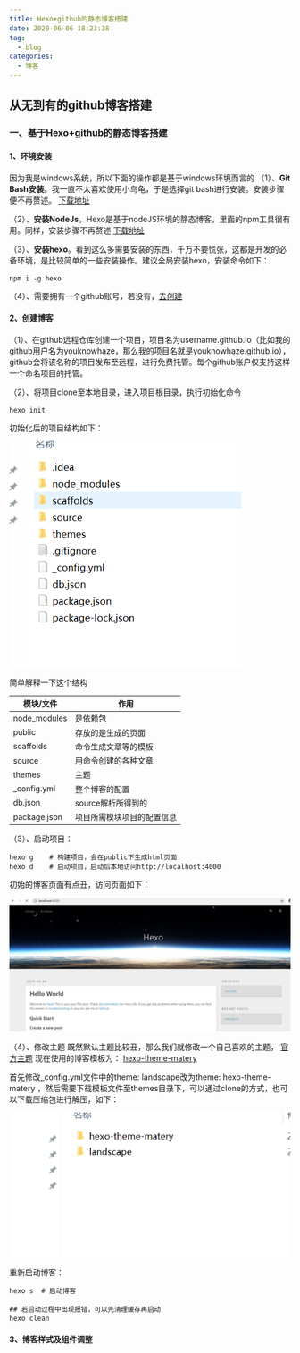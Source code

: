 ```yaml
---
title: Hexo+github的静态博客搭建
date: 2020-06-06 18:23:38
tag:
  - blog
categories:
  - 博客
---
```


## 从无到有的github博客搭建

### 一、基于Hexo+github的静态博客搭建

#### 1、环境安装
  因为我是windows系统，所以下面的操作都是基于windows环境而言的
  （1）、**Git Bash安装**。我一直不太喜欢使用小乌龟，于是选择git bash进行安装。安装步骤便不再赘述。  [下载地址](https://gitforwindows.org/)

  （2）、**安装NodeJs**。Hexo是基于nodeJS环境的静态博客，里面的npm工具很有用。同样，安装步骤不再赘述   [下载地址](https://nodejs.org/en/)

  （3）、**安装hexo**。看到这么多需要安装的东西，千万不要慌张，这都是开发的必备环境，是比较简单的一些安装操作。建议全局安装hexo，安装命令如下：
````
npm i -g hexo
````

  （4）、需要拥有一个github账号，若没有，[去创建](https://gitforwindows.org/)

#### 2、创建博客
  （1）、在github远程仓库创建一个项目，项目名为username.github.io（比如我的github用户名为youknowhaze，那么我的项目名就是youknowhaze.github.io），github会将该名称的项目发布至远程，进行免费托管。每个github账户仅支持这样一个命名项目的托管。

  （2）、将项目clone至本地目录，进入项目根目录，执行初始化命令
````
hexo init
````
  初始化后的项目结构如下：

![1](博客搭建/blog_init.png)

  简单解释一下这个结构

| 模块/文件    | 作用                       |
| ------------ | -------------------------- |
| node_modules | 是依赖包                   |
| public       | 存放的是生成的页面         |
| scaffolds    | 命令生成文章等的模板       |
| source       | 用命令创建的各种文章       |
| themes       | 主题                       |
| _config.yml  | 整个博客的配置             |
| db.json      | source解析所得到的         |
| package.json | 项目所需模块项目的配置信息 |



  （3）、启动项目：
````
hexo g    # 构建项目，会在public下生成html页面
hexo d    # 启动项目，启动后本地访问http://localhost:4000
````
初始的博客页面有点丑，访问页面如下：

![1](博客搭建/blogpage_1.png)

  （4）、修改主题
  既然默认主题比较丑，那么我们就修改一个自己喜欢的主题，  [官方主题](https://hexo.io/themes/)
  现在使用的博客模板为：  [hexo-theme-matery](https://github.com/youknowhaze/incredible-blog)

  首先修改_config.yml文件中的theme: landscape改为theme: hexo-theme-matery ，然后需要下载模板文件至themes目录下，可以通过clone的方式，也可以下载压缩包进行解压，如下：

![1](博客搭建/blog_themes.png)

  重新启动博客：
````
hexo s  # 启动博客

## 若启动过程中出现报错，可以先清理缓存再启动
hexo clean
````

#### 3、博客样式及组件调整









